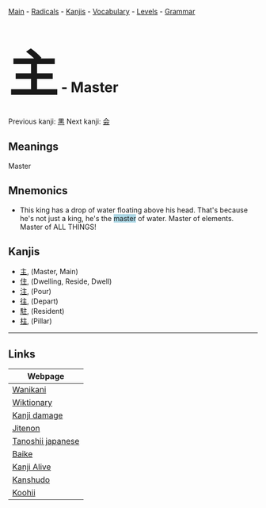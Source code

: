 <style> bigfont {font-size: 100px}</style>
[Main](../README.md) -
[Radicals](../radicals.md) -
[Kanjis](../kanjis.md) -
[Vocabulary](../vocabulary.md) -
[Levels](../levels.md) -
[Grammar](../grammar.md)
# <bigfont> 主</bigfont> - Master 

Previous kanji: [黒](黒.md) Next kanji: [会](会.md) 

## Meanings
 Master
## Mnemonics
 * This king has a drop of water floating above his head. That's because he's not just a king, he's the <span style="background-color:#ADD8E6"> master</span> of water. Master of elements. Master of ALL THINGS!


## Kanjis
 * [主](../kanjis/主.md), (Master, Main)
* [住](../kanjis/住.md), (Dwelling, Reside, Dwell)
* [注](../kanjis/注.md), (Pour)
* [往](../kanjis/往.md), (Depart)
* [駐](../kanjis/駐.md), (Resident)
* [柱](../kanjis/柱.md), (Pillar)



---

## Links 

| Webpage |
| --- |
| [Wanikani          ](https://www.wanikani.com/kanji/主) |
| [Wiktionary        ](https://en.wiktionary.org/wiki/主) |
| [Kanji damage      ](http://www.kanjidamage.com/kanji/search?utf8=✓&q=主) |
| [Jitenon           ](https://jitenon.com/kanji/主) |
| [Tanoshii japanese ](https://www.tanoshiijapanese.com/dictionary/kanji.cfm?k=主) |
| [Baike             ](https://baike.baidu.com/item/主) |
| [Kanji Alive       ](https://app.kanjialive.com/主) |
| [Kanshudo          ](https://www.kanshudo.com/searchmn?q=主) |
| [Koohii            ](https://kanji.koohii.com/study/kanji/主) |
